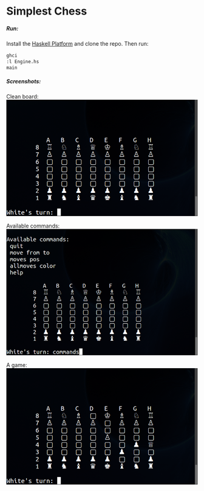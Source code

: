 # Simplest Chess


##### Run:

Install the [Haskell Platform](https://www.haskell.org/platform/)  and clone the repo. Then run:

```
ghci
:l Engine.hs
main
```

##### Screenshots:

Clean board:  
![start](screenshots/start.png)

Available commands:  
![commands](screenshots/commands.png)

A game:  
![fools mate](screenshots/fools_mate.png)
